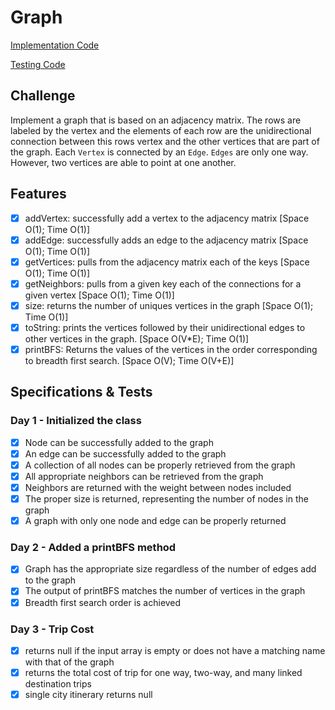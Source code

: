 # Graph

[Implementation Code](../graph/Graph.java)

[Testing Code](../../../../test/java/datastructures/graph/GraphTest.java)

## Challenge

Implement a graph that is based on an adjacency matrix. The rows are labeled by the vertex and the elements of each row are the unidirectional connection between this rows vertex and the other vertices that are part of the graph. Each `Vertex` is connected by an `Edge`. `Edges` are only one way. However, two vertices are able to point at one another.

## Features

- [x] addVertex: successfully add a vertex to the adjacency matrix [Space O(1); Time O(1)]
- [x] addEdge: successfully adds an edge to the adjacency matrix [Space O(1); Time O(1)]
- [x] getVertices: pulls from the adjacency matrix each of the keys [Space O(1); Time O(1)]
- [x] getNeighbors: pulls from a given key each of the connections for a given vertex [Space O(1); Time O(1)]
- [x] size: returns the number of uniques vertices in the graph [Space O(1); Time O(1)]
- [x] toString: prints the vertices followed by their unidirectional edges to other vertices in the graph. [Space O(V*E); Time O(1)]
- [x] printBFS: Returns the values of the vertices in the order corresponding to breadth first search. [Space O(V); Time O(V+E)]

## Specifications & Tests

### Day 1 - Initialized the class

- [x] Node can be successfully added to the graph
- [x] An edge can be successfully added to the graph
- [x] A collection of all nodes can be properly retrieved from the graph
- [x] All appropriate neighbors can be retrieved from the graph
- [x] Neighbors are returned with the weight between nodes included
- [x] The proper size is returned, representing the number of nodes in the graph
- [x] A graph with only one node and edge can be properly returned

### Day 2 - Added a printBFS method

- [x] Graph has the appropriate size regardless of the number of edges add to the graph
- [x] The output of printBFS matches the number of vertices in the graph
- [x] Breadth first search order is achieved

### Day 3 - Trip Cost

- [x] returns null if the input array is empty or does not have a matching name with that of the graph
- [x] returns the total cost of trip for one way, two-way, and many linked destination trips
- [x] single city itinerary returns null
